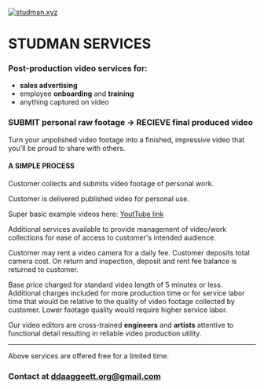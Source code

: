 <link href="../css/dark_theme.css" rel="stylesheet" />

[![studman.xyz](https://img.youtube.com/vi/YknzU80OcVg/0.jpg)](https://www.youtube.com/watch?v=YknzU80OcVg)

# STUDMAN SERVICES

### Post-production video services for:
- **sales advertising**
- employee **onboarding** and **training**
- anything captured on video

### SUBMIT personal raw footage -> RECIEVE final produced video

Turn your unpolished video footage into a finished, impressive video that you'll be proud to share with others.

#### A SIMPLE PROCESS

Customer collects and submits video footage of personal work.

Customer is delivered published video for personal use.

Super basic example videos here: [YoutTube link](https://www.youtube.com/playlist?list=PLAFFCFbWF1lGdIuGK7MZ2Oma4PJaO9T2h)

Additional services available to provide management of video/work collections for ease of access to customer's intended audience.

Customer may rent a video camera for a daily fee. Customer deposits total camera cost. On return and inspection, deposit and rent fee balance is returned to customer.

Base price charged for standard video length of 5 minutes or less. Additional charges included for more production time or for service labor time that would be relative to the quality of video footage collected by customer. Lower footage quality would require higher service labor.

Our video editors are cross-trained **engineers** and **artists** attentive to functional detail resulting in reliable video production utility.
___

Above services are offered free for a limited time.

### Contact at **<ddaaggeett.org@gmail.com>**
